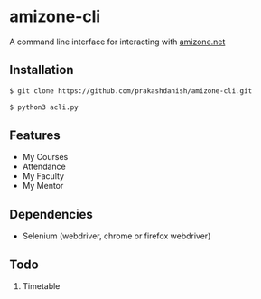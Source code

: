 # amizone-cli
A command line interface for interacting with [amizone.net](https://amizone.net/amizone/)

## Installation
```bash
$ git clone https://github.com/prakashdanish/amizone-cli.git

$ python3 acli.py
```

## Features
- My Courses
- Attendance
- My Faculty
- My Mentor

## Dependencies
- Selenium (webdriver, chrome or firefox webdriver)

## Todo
1. Timetable

